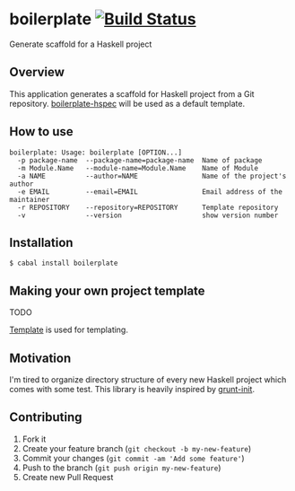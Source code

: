boilerplate [![Build Status](https://travis-ci.org/fujimura/boilerplate.png?branch=master)](https://travis-ci.org/fujimura/boilerplate)
===========

Generate scaffold for a Haskell project

## Overview

This application generates a scaffold for Haskell project from a Git repository.
[boilerplate-hspec](https://github.com/fujimura/boilerplate-hspec) will be used as a default template.

## How to use

```
boilerplate: Usage: boilerplate [OPTION...]
  -p package-name  --package-name=package-name  Name of package
  -m Module.Name   --module-name=Module.Name    Name of Module
  -a NAME          --author=NAME                Name of the project's author
  -e EMAIL         --email=EMAIL                Email address of the maintainer
  -r REPOSITORY    --repository=REPOSITORY      Template repository
  -v               --version                    show version number
```

## Installation

```
$ cabal install boilerplate
```

## Making your own project template

TODO

[Template](http://hackage.haskell.org/package/template) is used for templating.

## Motivation

I'm tired to organize directory structure of every new Haskell project which comes with some test.
This library is heavily inspired by [grunt-init](https://github.com/gruntjs/grunt-init).

## Contributing

1. Fork it
2. Create your feature branch (`git checkout -b my-new-feature`)
3. Commit your changes (`git commit -am 'Add some feature'`)
4. Push to the branch (`git push origin my-new-feature`)
5. Create new Pull Request
